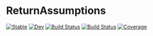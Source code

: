# ReturnAssumptions

[![Stable](https://img.shields.io/badge/docs-stable-blue.svg)](https://j-h-stevens.github.io/ReturnAssumptions.jl/stable/)
[![Dev](https://img.shields.io/badge/docs-dev-blue.svg)](https://j-h-stevens.github.io/ReturnAssumptions.jl/dev/)
[![Build Status](https://github.com/j-h-stevens/ReturnAssumptions.jl/actions/workflows/CI.yml/badge.svg?branch=main)](https://github.com/j-h-stevens/ReturnAssumptions.jl/actions/workflows/CI.yml?query=branch%3Amain)
[![Build Status](https://travis-ci.com/j-h-stevens/ReturnAssumptions.jl.svg?branch=main)](https://travis-ci.com/j-h-stevens/ReturnAssumptions.jl)
[![Coverage](https://codecov.io/gh/j-h-stevens/ReturnAssumptions.jl/branch/main/graph/badge.svg)](https://codecov.io/gh/j-h-stevens/ReturnAssumptions.jl)
